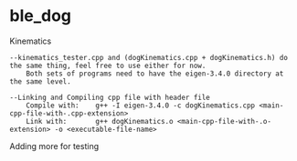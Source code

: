 # ble_dog

Kinematics
    
    --kinematics_tester.cpp and (dogKinematics.cpp + dogKinematics.h) do the same thing, feel free to use either for now.
        Both sets of programs need to have the eigen-3.4.0 directory at the same level.
    
    --Linking and Compiling cpp file with header file
        Compile with:    g++ -I eigen-3.4.0 -c dogKinematics.cpp <main-cpp-file-with-.cpp-extension>
        Link with:       g++ dogKinematics.o <main-cpp-file-with-.o-extension> -o <executable-file-name>
Adding more for testing
